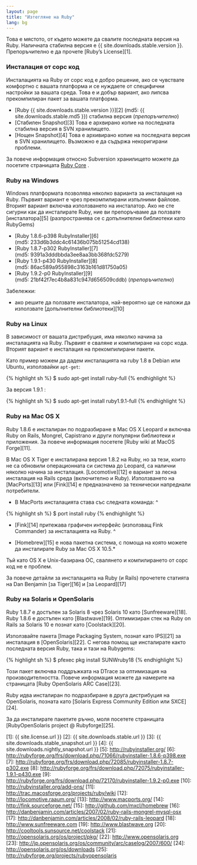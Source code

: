 ```yaml
---
layout: page
title: "Изтегляне на Ruby"
lang: bg
---
```


Това е мястото, от където можете да свалите последната версия на Ruby.
Наличната стабилна версия е {{ site.downloads.stable.version }}.
Препоръчително е да прочете [Ruby’s License][1].

### Инсталация от сорс код

Инсталацията на Ruby от сорс код е добро решение, ако се чувствате
комфортно с вашата платформа и се нуждаете от специфични настройки за
вашата среда. Това е и добър вариант, ако липсва прекомпилиран пакет за
вашата платформа.

* [Ruby {{ site.downloads.stable.version }}][2]
  (md5:&nbsp;{{ site.downloads.stable.md5 }})
  стабилна версия (*препоръчително*)
* [Стабилен Snapshot][3]
  Това е архвирано копие на последната стабилна версия в SVN хранилището.
* [Нощен Snapshot][4]
  Това е архивирано копие на последната версия в SVN хранилището.
  Възможно е да съдържа некоригирани проблеми.

За повече информация относно Subversion хранилището можете да посетите
страницата [Ruby Core](/bg/community/ruby-core/) .

### Ruby на Windows

Windows платформата позволява няколко варианта за инсталация на Ruby.
Първият вариант е чрез прекомпилирани изпълними файлове. Вторият вариант
включва използването на инсталатор. Ако не сте сигурни как да
инсталирате Ruby, ние ви препоръчваме да ползвате [инсталатора][5]
(разпространява се с допълнителни библиотеки като RubyGems)

* [Ruby 1.8.6-p398 RubyInstaller][6]
  (md5:&nbsp;233d6b3ddc4c61436b075b51254cd138)
* [Ruby 1.8.7-p302 RubyInstaller][7]
  (md5:&nbsp;9391a3dddbbda3ee8aa3bb368fdc5279)
* [Ruby 1.9.1-p430 RubyInstaller][8]
  (md5:&nbsp;86ac589a955898c3163b161d81750a05)
* [Ruby 1.9.2-p0 RubyInstaller][9]
  (md5:&nbsp;21bf42f7ec4b8a831c947d656509cddb) (*препоръчително*)

Забележки:

* ако решите да ползвате инсталатора, най-вероятно ще се наложи да
  използвате [допълнителни библиотеки][10]

### Ruby на Linux

В зависимост от вашата дистрибуция, има няколко начина за инсталацията
на Ruby. Първият е сваляне и компилиране на сорс кода. Вторият вариант е
инсталация на прекомпилирани пакети.

Като пример можем да дадем инсталацията на ruby 1.8 в Debian или Ubuntu,
използвайки `apt-get`\:

{% highlight sh %}
$ sudo apt-get install ruby-full
{% endhighlight %}

 За версия 1.9.1 :

{% highlight sh %}
$ sudo apt-get install ruby1.9.1-full
{% endhighlight %}

### Ruby на Mac OS X

Ruby 1.8.6 е инсталиран по подразбиране в Mac OS X Leopard и включва
Ruby on Rails, Mongrel, Capistrano и други популярни библиотеки и
приложения. За повече информация посетете [Ruby wiki at MacOS
Forge][11].

В Mac OS X Tiger е инсталирана версия 1.8.2 на Ruby, но за тези, които
не са обновили операционната си система до Leopard, са налични няколко
начина за инсталация. [Locomotive][12] е вариант за лесна инсталация на
Rails среда (включително и Ruby). Използването на [MacPorts][13] или
[Fink][14] е предназначено за технически напреднали потребители.

* В MacPorts инсталацията става със следната команда:
^

{% highlight sh %}
$ port install ruby
{% endhighlight %}

* [Fink][14] притежава графичен интерфейс (използващ Fink Commander) за
  инсталацията на Ruby.
^

* [Homebrew][15] е нова пакетна система, с помоща на която можете да
  инсталирате Ruby за Mac OS X 10.5.\*

Тъй като OS X е Unix-базирана ОС, свалянето и компилирането от сорс код
не е проблем.

За повече детайли за инсталацията на Ruby (и Rails) прочетете статията
на Dan Benjamin [за Tiger][16] и [за Leopard][17]

### Ruby на Solaris и OpenSolaris

Ruby 1.8.7 е достъпен за Solaris 8 чрез Solaris 10 като
[Sunfreeware][18]. Ruby 1.8.6 e достъпен като [Blastwave][19].
Оптимизиран стек на Ruby on Rails за Solaris 10 е познат като
[Coolstack][20].

Използвайте пакета [Image Packaging System, познат като IPS][21] за
инсталация в [OpenSolaris][22]. С негова помощ ще инсталирате както
последната версия Ruby, така и тази на Rubygems:

{% highlight sh %}
$ pfexec pkg install SUNWruby18
{% endhighlight %}

Този пакет включва поддръжката на DTrace за оптимизация на
производителността. Повече информация можете да намерите на страницата
[Ruby OpenSolaris ARC Case][23].

Ruby идва инсталиран по подразбиране в друга дистрибуция на OpenSolaris,
позната като [Solaris Express Community Edition или SXCE][24].

За да инсталирате пакетите ръчно, моля посетете страницата
[RubyOpenSolaris project @ Rubyforge][25].



[1]: {{ site.license.url }}
[2]: {{ site.downloads.stable.url }}
[3]: {{ site.downloads.stable_snapshot.url }}
[4]: {{ site.downloads.nightly_snapshot.url }}
[5]: http://rubyinstaller.org/
[6]: http://rubyforge.org/frs/download.php/71066/rubyinstaller-1.8.6-p398.exe
[7]: http://rubyforge.org/frs/download.php/72085/rubyinstaller-1.8.7-p302.exe
[8]: http://rubyforge.org/frs/download.php/72075/rubyinstaller-1.9.1-p430.exe
[9]: http://rubyforge.org/frs/download.php/72170/rubyinstaller-1.9.2-p0.exe
[10]: http://rubyinstaller.org/add-ons/
[11]: http://trac.macosforge.org/projects/ruby/wiki
[12]: http://locomotive.raaum.org/
[13]: http://www.macports.org/
[14]: http://fink.sourceforge.net/
[15]: http://github.com/mxcl/homebrew
[16]: http://danbenjamin.com/articles/2007/02/ruby-rails-mongrel-mysql-osx
[17]: http://danbenjamin.com/articles/2008/02/ruby-rails-leopard
[18]: http://www.sunfreeware.com
[19]: http://www.blastwave.org
[20]: http://cooltools.sunsource.net/coolstack
[21]: http://opensolaris.org/os/project/pkg/
[22]: http://www.opensolaris.org
[23]: http://jp.opensolaris.org/os/community/arc/caselog/2007/600/
[24]: http://opensolaris.org/os/downloads
[25]: http://rubyforge.org/projects/rubyopensolaris
